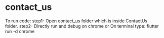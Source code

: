 # contact_us

To run code:
step1- Open contact_us folder which is inside ContactUs folder.
step2- Directly run and debug on chrome
or
On terminal type: flutter run -d chrome

